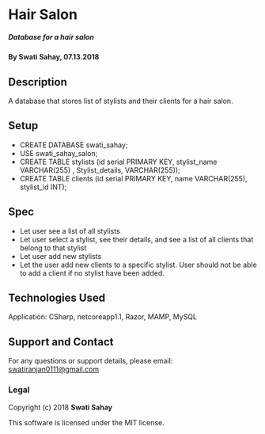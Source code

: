 # Hair Salon
##### Database for a hair salon

#### By Swati Sahay, 07.13.2018

## Description

A database that stores list of stylists and their clients for a hair salon.

## Setup

* CREATE DATABASE swati_sahay;
* USE swati_sahay_salon;
* CREATE TABLE stylists (id serial PRIMARY KEY, stylist_name VARCHAR(255) , Stylist_details, VARCHAR(255));
* CREATE TABLE clients (id serial PRIMARY KEY, name VARCHAR(255), stylist_id INT);

## Spec

* Let user see a list of all stylists
* Let user select a stylist, see their details, and see a list of all clients that belong to that stylist
* Let user add new stylists
* Let the user add new clients to a specific stylist. User should not be able to add a client if no stylist have been added.

## Technologies Used

Application: CSharp, netcoreapp1.1, Razor, MAMP, MySQL

## Support and Contact

For any questions or support details, please email:
swatiranjan0111@gmail.com



### Legal

Copyright (c) 2018 **Swati Sahay**

This software is licensed under the MIT license.
